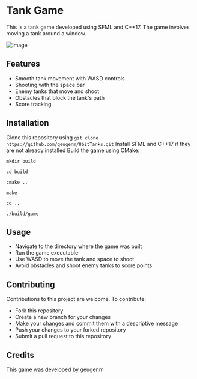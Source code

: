 # Tank Game

This is a tank game developed using SFML and C++17. The game involves moving a tank around a window.

![image](https://user-images.githubusercontent.com/60469435/225749069-7bf7260a-5276-4de8-9e3e-66337563aa11.png)


## Features

- Smooth tank movement with WASD controls
- Shooting with the space bar
- Enemy tanks that move and shoot
- Obstacles that block the tank's path
- Score tracking

## Installation
Clone this repository using `git clone https://github.com/geugenm/8bitTanks.git`
Install SFML and C++17 if they are not already installed
Build the game using CMake: 

    mkdir build

    cd build

    cmake ..

    make
    
    cd ..
    
    ./build/game
    

## Usage

- Navigate to the directory where the game was built
- Run the game executable
- Use WASD to move the tank and space to shoot
- Avoid obstacles and shoot enemy tanks to score points

## Contributing

Contributions to this project are welcome. To contribute:

- Fork this repository
- Create a new branch for your changes
- Make your changes and commit them with a descriptive message
- Push your changes to your forked repository
- Submit a pull request to this repository

## Credits

This game was developed by geugenm
